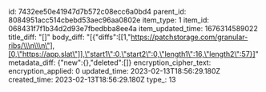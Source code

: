 id: 7432ee50e41947d7b572c08ecc6a0bd4
parent_id: 8084951acc514cbebd53aec96aa0802e
item_type: 1
item_id: 068431f7f1b34d2d93e7fbedbba8ee4a
item_updated_time: 1676314589022
title_diff: "[]"
body_diff: "[{\"diffs\":[[1,\"https://patchstorage.com/granular-ribs/\\\n\\\n\"],[0,\"https://app.slat\"]],\"start1\":0,\"start2\":0,\"length1\":16,\"length2\":57}]"
metadata_diff: {"new":{},"deleted":[]}
encryption_cipher_text: 
encryption_applied: 0
updated_time: 2023-02-13T18:56:29.180Z
created_time: 2023-02-13T18:56:29.180Z
type_: 13